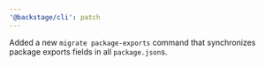 ```yaml
---
'@backstage/cli': patch
---
```


Added a new `migrate package-exports` command that synchronizes package exports fields in all `package.json`s.

